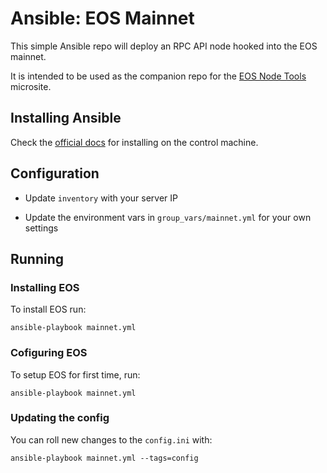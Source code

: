 # Ansible: EOS Mainnet

This simple Ansible repo will deploy an RPC API node hooked into the EOS mainnet.

It is intended to be used as the companion repo for the [EOS Node Tools]() microsite.

## Installing Ansible

Check the [official docs](http://docs.ansible.com/ansible/latest/installation_guide/intro_installation.html#installing-the-control-machine) for installing on the control machine.

## Configuration

- Update `inventory` with your server IP

- Update the environment vars in `group_vars/mainnet.yml` for your own settings

## Running

### Installing EOS

To install EOS run:

```
ansible-playbook mainnet.yml
```

### Cofiguring EOS

To setup EOS for first time, run:

```
ansible-playbook mainnet.yml
```

### Updating the config

You can roll new changes to the `config.ini` with:

```
ansible-playbook mainnet.yml --tags=config
```